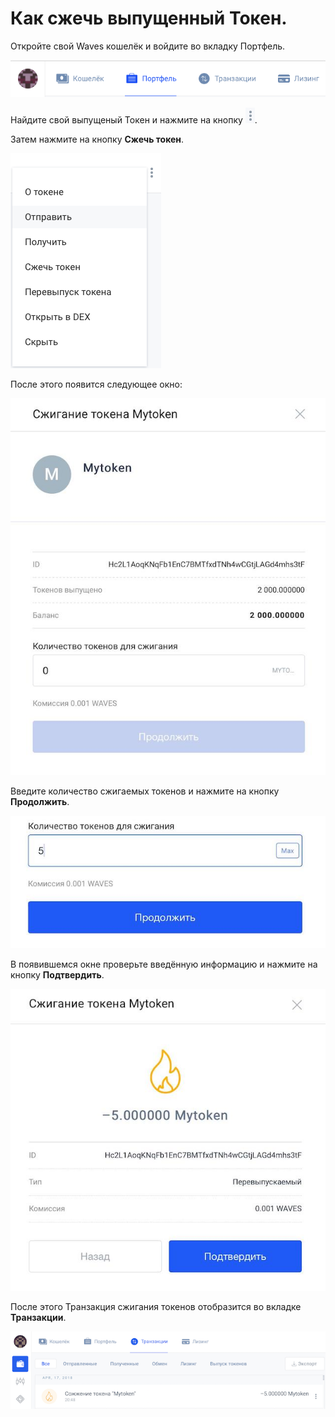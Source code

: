 # **Как сжечь выпущенный Токен**.

Откройте свой Waves кошелёк и войдите во вкладку Портфель.

![](/ru/_assets/token_burn_01.png)

Найдите свой выпущеный Токен и нажмите на кнопку ![](/ru/_assets/token_burn_02.png).

Затем нажмите на кнопку **Сжечь токен**.

![](/ru/_assets/token_burn_03.png)

После этого появится следующее окно:

![](/ru/_assets/token_burn_04.jpeg)

Введите количество сжигаемых токенов и нажмите на кнопку **Продолжить**.

![](/ru/_assets/token_burn_05.jpeg)

В появившемся окне проверьте введённую информацию и нажмите на кнопку **Подтвердить**.

![](/ru/_assets/token_burn_06.jpeg)

После этого Транзакция сжигания токенов отобразится во вкладке **Транзакции**.

![](/ru/_assets/token_burn_07.png)
